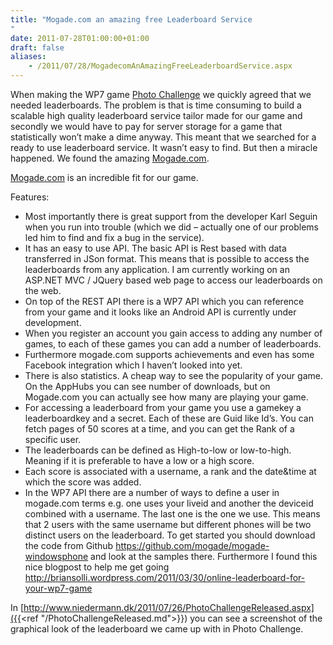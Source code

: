 ```yaml
---
title: "Mogade.com an amazing free Leaderboard Service
"
date: 2011-07-28T01:00:00+01:00
draft: false
aliases:
    - /2011/07/28/MogadecomAnAmazingFreeLeaderboardService.aspx
---
```

When making the WP7 game [Photo Challenge](http://windowsphone.com/s?appid=ab75a012-53a3-e011-986b-78e7d1fa76f8) we quickly agreed that we needed leaderboards. The problem is that is time consuming to build a scalable high quality leaderboard service tailor made for our game and secondly we would have to pay for server storage for a game that statistically won’t make a dime anyway. This meant that we searched for a ready to use leaderboard service. It wasn’t easy to find. But then a miracle happened. We found the amazing [Mogade.com](http://www.mogade.com/).

[Mogade.com](http://www.mogade.com/) is an incredible fit for our game.

Features:

* Most importantly there is great support from the developer Karl Seguin when you run into trouble (which we did – actually one of our problems led him to find and fix a bug in the service).
* It has an easy to use API. The basic API is Rest based with data transferred in JSon format. This means that is possible to access the leaderboards from any application. I am currently working on an ASP.NET MVC / JQuery based web page to access our leaderboards on the web.
* On top of the REST API there is a WP7 API which you can reference from your game and it looks like an Android API is currently under development.
* When you register an account you gain access to adding any number of games, to each of these games you can add a number of leaderboards.
* Furthermore mogade.com supports achievements and even has some Facebook integration which I haven’t looked into yet.
* There is also statistics. A cheap way to see the popularity of your game. On the AppHubs you can see number of downloads, but on Mogade.com you can actually see how many are playing your game.
* For accessing a leaderboard from your game you use a gamekey a  leaderboardkey and a secret. Each of these are Guid like Id’s. You can fetch pages of 50 scores at a time, and you can get the Rank of a specific user.
* The leaderboards can be defined as High-to-low or low-to-high. Meaning if it is preferable to have a low or a high score.
* Each score is associated with a username, a rank and the date&time at which the score was added.
* In the WP7 API there are a number of ways to define a user in mogade.com terms e.g. one uses your liveid and another the deviceid combined with a username. The last one is the one we use. This means that 2 users with the same username but different phones will be two distinct users on the leaderboard.
To get started you should download the code from Github https://github.com/mogade/mogade-windowsphone and look at the samples there. Furthermore I found this nice blogpost to help me get going http://briansolli.wordpress.com/2011/03/30/online-leaderboard-for-your-wp7-game

In [http://www.niedermann.dk/2011/07/26/PhotoChallengeReleased.aspx]({{<ref "/PhotoChallengeReleased.md">}}) you can see a screenshot of the graphical look of the leaderboard we came up with in Photo Challenge.